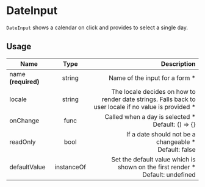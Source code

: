 <!--
This is an auto-generated markdown.
You can change it in "src/organisms/DateInput.jsx" and run build:docs to update this file.
-->

# DateInput

`DateInput` shows a calendar on click and provides to select a single day.

## Usage

| Name                |    Type    |                                                                                            Description |
| ------------------- | :--------: | -----------------------------------------------------------------------------------------------------: |
| name **(required)** |   string   |                                                                        Name of the input for a form \* |
| locale              |   string   | The locale decides on how to render date strings. Falls back to user locale if no value is provided \* |
| onChange            |    func    |                                                  Called when a day is selected \*<br>Default: () => {} |
| readOnly            |    bool    |                                              If a date should not be a changeable \*<br>Default: false |
| defaultValue        | instanceOf |                      Set the default value which is shown on the first render \*<br>Default: undefined |
